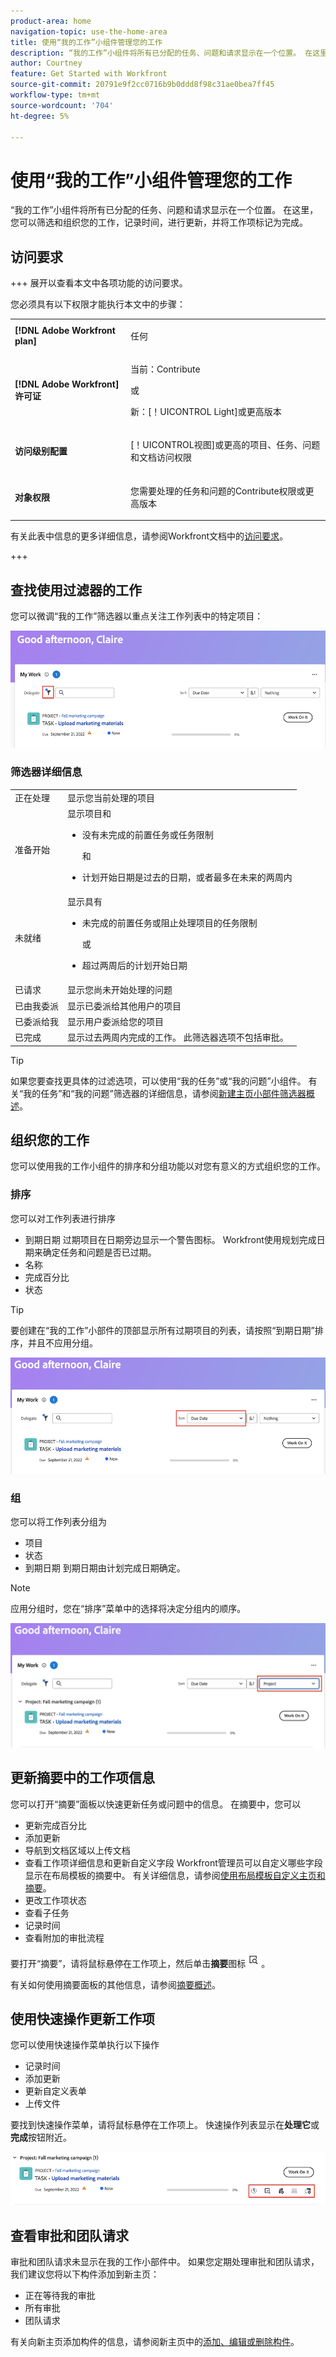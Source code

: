 ```yaml
---
product-area: home
navigation-topic: use-the-home-area
title: 使用“我的工作”小组件管理您的工作
description: “我的工作”小组件将所有已分配的任务、问题和请求显示在一个位置。 在这里，您可以筛选和组织您的工作，记录时间，进行更新，并将工作项标记为完成。
author: Courtney
feature: Get Started with Workfront
source-git-commit: 20791e9f2cc0716b9b0ddd8f98c31ae0bea7ff45
workflow-type: tm+mt
source-wordcount: '704'
ht-degree: 5%

---
```



# 使用“我的工作”小组件管理您的工作

“我的工作”小组件将所有已分配的任务、问题和请求显示在一个位置。 在这里，您可以筛选和组织您的工作，记录时间，进行更新，并将工作项标记为完成。

## 访问要求

+++ 展开以查看本文中各项功能的访问要求。

您必须具有以下权限才能执行本文中的步骤：

<table style="table-layout:auto"> 
 <col> 
 </col> 
 <col> 
 </col> 
 <tbody> 
  <tr> 
   <td role="rowheader"><strong>[!DNL Adobe Workfront plan]</strong></td> 
   <td> <p>任何</p> </td> 
  </tr> 
  <tr> 
   <td role="rowheader"><strong>[!DNL Adobe Workfront] 许可证</strong></td> 
   <td> <p>当前：Contribute</p>
   <p>或</p> 
   <p>新：[！UICONTROL Light]或更高版本<p> 
  </td> 
  </tr> </ul>
  <tr> 
   <td role="rowheader"><strong>访问级别配置</strong></td> 
   <td> <p>[！UICONTROL视图]或更高的项目、任务、问题和文档访问权限</p> </td> 
  </tr>  
  <tr> 
   <td role="rowheader"><strong>对象权限</strong></td> 
   <td> <p>您需要处理的任务和问题的Contribute权限或更高版本</p>  </td> 
  </tr> 
 </tbody> 
</table>

有关此表中信息的更多详细信息，请参阅Workfront文档中的[访问要求](/help/quicksilver/administration-and-setup/add-users/access-levels-and-object-permissions/access-level-requirements-in-documentation.md)。

+++

## 查找使用过滤器的工作

您可以微调“我的工作”筛选器以重点关注工作列表中的特定项目：

![](assets/filter-my-work-widget.png)

### 筛选器详细信息

<table>
  <tbody>
    <tr>
      <td>正在处理</td>
      <td>显示您当前处理的项目</td>
    </tr>
    <tr>
      <td>准备开始</td>
      <td>显示项目和 
      <ul>
      <li>没有未完成的前置任务或任务限制</li>
      <p>和</p>
      <li>计划开始日期是过去的日期，或者最多在未来的两周内</li>
      </ul>
      </td>
    </tr>
    <tr>
      <td>未就绪</td>
      <td>显示具有
       <ul>
      <li>未完成的前置任务或阻止处理项目的任务限制</li>
      <p>或</p>
      <li>超过两周后的计划开始日期</li>
      </ul>
       </td>
    </tr>
    <tr>
      <td>已请求</td>
      <td>显示您尚未开始处理的问题</td>
    </tr>
    <tr>
      <td>已由我委派</td>
      <td>显示已委派给其他用户的项目</td>
    </tr>
    <tr>
      <td>已委派给我</td>
      <td>显示用户委派给您的项目</td>
    </tr>
    <tr>
      <td>已完成</td>
      <td>显示过去两周内完成的工作。 此筛选器选项不包括审批。</td>
    </tr>
  </tbody>
</table>

>[!TIP]
>
>如果您要查找更具体的过滤选项，可以使用“我的任务”或“我的问题”小组件。 有关“我的任务”和“我的问题”筛选器的详细信息，请参阅[新建主页小部件筛选器概述](/help/quicksilver/workfront-basics/using-home/new-home/widget-filter-overview-new-home.md)。

## 组织您的工作

您可以使用我的工作小组件的排序和分组功能以对您有意义的方式组织您的工作。

### 排序

您可以对工作列表进行排序

* 到期日期
过期项目在日期旁边显示一个警告图标。 Workfront使用规划完成日期来确定任务和问题是否已过期。
* 名称
* 完成百分比
* 状态

>[!TIP]
>
>要创建在“我的工作”小部件的顶部显示所有过期项目的列表，请按照“到期日期”排序，并且不应用分组。


![](assets/sort-my-work-widget.png)

### 组

您可以将工作列表分组为

* 项目
* 状态
* 到期日期
到期日期由计划完成日期确定。

>[!NOTE]
>
>应用分组时，您在“排序”菜单中的选择将决定分组内的顺序。


![](assets/group-my-work-widget.png)

## 更新摘要中的工作项信息

您可以打开“摘要”面板以快速更新任务或问题中的信息。 在摘要中，您可以

* 更新完成百分比
* 添加更新
* 导航到文档区域以上传文档
* 查看工作项详细信息和更新自定义字段
Workfront管理员可以自定义哪些字段显示在布局模板的摘要中。 有关详细信息，请参阅[使用布局模板自定义主页和摘要](/help/quicksilver/administration-and-setup/customize-workfront/use-layout-templates/customize-home-summary-layout-template.md)。
* 更改工作项状态
* 查看子任务
* 记录时间
* 查看附加的审批流程

要打开“摘要”，请将鼠标悬停在工作项上，然后单击&#x200B;**摘要**&#x200B;图标![](assets/open-summary-new-home.png)。

有关如何使用摘要面板的其他信息，请参阅[摘要概述](/help/quicksilver/workfront-basics/the-new-workfront-experience/summary-overview.md)。

## 使用快速操作更新工作项

您可以使用快速操作菜单执行以下操作

* 记录时间
* 添加更新
* 更新自定义表单
* 上传文件

要找到快速操作菜单，请将鼠标悬停在工作项上。 快速操作列表显示在&#x200B;**处理它**&#x200B;或&#x200B;**完成**&#x200B;按钮附近。

![](assets/quick-actions-new-home.png)


## 查看审批和团队请求

审批和团队请求未显示在我的工作小部件中。 如果您定期处理审批和团队请求，我们建议您将以下构件添加到新主页：

* 正在等待我的审批
* 所有审批
* 团队请求

有关向新主页添加构件的信息，请参阅新主页中的[添加、编辑或删除构件](/help/quicksilver/workfront-basics/using-home/new-home/add-edit-remove-widgets-in-new-home.md)。




